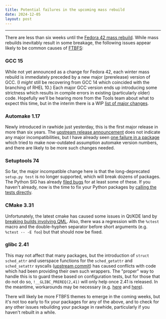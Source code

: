 ```yaml
---
title: Potential failures in the upcoming mass rebuild
date: 2024-12-05
layout: post
---
```

---
There are less than six weeks until the [Fedora 42 mass rebuild](https://fedorapeople.org/groups/schedule/f-42/f-42-key-tasks.html).
While mass rebuilds inevitably result in some breakage, the following issues appear likely to be common causes of 
[FTBFS](https://docs.fedoraproject.org/en-US/fesco/Fails_to_build_from_source_Fails_to_install/#_glossary):

### GCC 15

While not yet announced as a change for Fedora 42, each winter mass rebuild is immediately preceded by a new major (prerelease) version of GCC. 
(I *might* still be recovering from GCC 14 which coincided with the branching of RHEL 10.)  Each major GCC version ends up introducing some 
strictness which results in compile errors in existing (particularly older) code.  Hopefully we'll be hearing more from the Tools team about 
what to expect this time, but in the interim there is a WIP [list of major changes](https://gcc.gnu.org/gcc-15/changes.html).

### Automake 1.17

Newly introduced in rawhide just yesterday, this is the first major release in more than six years.  The 
[upstream release announcement](https://lists.gnu.org/archive/html/info-gnu/2024-07/msg00006.html) does not indicate any major incompatibilities, 
but I have already seen [one failure in a package](https://src.fedoraproject.org/rpms/lasso/pull-request/16) which tried to make now-outdated 
assumption automake version numbers, and there are likely to be more such changes needed.

### Setuptools 74

So far, the major incompatible change here is that the long-deprecated `setup.py test` is no longer supported, which will break dozens of packages. 
The Python SIG has already [filed bugs](https://bugzilla.redhat.com/show_bug.cgi?id=2319387) for at least some of these.  If you haven't already, 
now is the time to fix your Python packages by [calling the tests directly](https://docs.fedoraproject.org/en-US/packaging-guidelines/Python/#_other_test_runners).

### CMake 3.31

Unfortunately, the latest cmake has caused some issues in Qt/KDE land by [breaking builds involving QML](https://bugs.debian.org/cgi-bin/bugreport.cgi?bug=1087385#12). 
Also, there was a regression with the `%ctest` macro and the double-hyphen separator before short arguments (e.g. `%ctest -- -E foo`) but that should now be fixed.

### glibc 2.41

This may not affect that many packages, but the introduction of `struct sched_attr` and userspace functions for the `sched_getattr` and `sched_setattr` syscalls 
([upstream commit](https://sourceware.org/git/?p=glibc.git;a=commit;h=21571ca0d70302909cf72707b2a7736cf12190a0)) has caused conflicts with code which had been 
providing their own such wrappers.  The "proper" way to handle this is to guard these based on configuration tests, but for those that do not do so, 
`!__GLIBC_PREREQ(2,41)` will only help once 2.41 is released.  In the meantime, workarounds may be necessary 
(e.g. [here](https://src.fedoraproject.org/rpms/realtime-tests/pull-request/1) and [here](https://src.fedoraproject.org/rpms/stalld/pull-request/1)).

There will likely be more FTBFS themes to emerge in the coming weeks, but it's not too early to fix your packages for any of the above, 
and to check for any other issues rebuilding your package in rawhide, particularly if you haven't rebuilt in a while.

